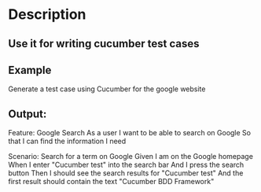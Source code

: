 # Description
##  Use it for writing cucumber test cases


## Example 
Generate a test case using Cucumber for the google website

## Output:
Feature: Google Search
  As a user
  I want to be able to search on Google
  So that I can find the information I need

Scenario: Search for a term on Google
  Given I am on the Google homepage
  When I enter "Cucumber test" into the search bar
  And I press the search button
  Then I should see the search results for "Cucumber test"
  And the first result should contain the text "Cucumber BDD Framework"
